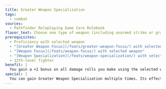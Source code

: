 ```yaml
---
title: Greater Weapon Specialization
tags:
  - combat
sources:
  - Pathfinder Roleplaying Game Core Rulebook
flavor_text: Choose one type of weapon (including unarmed strike or grapple) for which you possess the [Weapon Specialization](/feats/weapon-specialization/) feat. Your attacks with the chosen weapon are more devastating than normal.
prerequisites:
  - Proficiency with selected weapon
  - "[Greater Weapon Focus](/feats/greater-weapon-focus/) with selected weapon"
  - "[Weapon Focus](/feats/weapon-focus/) with selected weapon"
  - "[Weapon Specialization](/feats/weapon-specialization/) with selected weapon"
  - 12th-level fighter
benefit: |
  You gain a +2 bonus on all damage rolls you make using the selected weapon. This bonus to damage stacks with other damage roll bonuses, including any you gain from [Weapon Specialization](/feats/weapon-specialization/).
special: |
  You can gain Greater Weapon Specialization multiple times. Its effects do not stack. Each time you take the feat, it applies to a new type of weapon.
---
```


